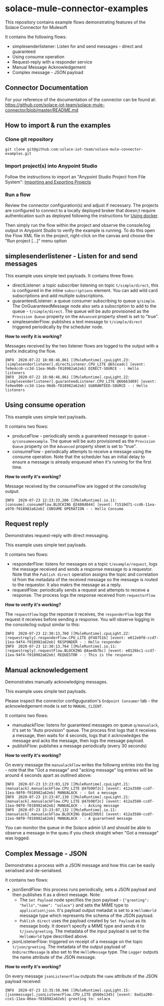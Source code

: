 # solace-mule-connector-examples

This repository contains example flows demonstrating features of the Solace Connector for Mulesoft

It contains the following flows:
* simplesenderlistener: Listen for and send messages  - direct and guaranteed
* Using consume operation
* Request-reply with a responder service
* Manual Message Acknowledgement
* Complex message - JSON payload

## Connector Documentation
For your reference of the documentation of the connector can be found at:
https://github.com/solace-iot-team/solace-mule-connector/blob/master/README.md

## How to import & run the examples

### Clone git repository

```
git clone git@github.com:solace-iot-team/solace-mule-connector-examples.git
```

### Import project(s) into Anypoint Studio

Follow the instructions to import an "Anypoint Studio Project from File System":
[Importing and Exporting Projects](https://docs.mulesoft.com/studio/7.5/import-export-packages)

### Run a flow

Review the connector configuration(s) and adjust if necessary.
The projects are configured to connect to a locally deployed broker that doesn;t require authentication such as deployed following the instructions for [Using docker](https://docs.solace.com/Solace-SW-Broker-Set-Up/Docker-Containers/Set-Up-Docker-Container-Image.htm).

Then simply run the flow within the project and observe the console/log output in Anypoint Studio to verify the example is running. 
To do this open the Flow XML file in the project, right-click on the canvas and choose the "Run project [...]" menu option

## simplesenderlistener - Listen for and send messages

This example uses simple text payloads.
It contains three flows:
* directListener: a topic subscriber listening on topic `t/simple/direct`, this is configured in the inline `subscriptions` element. You can add wild card subscriptions and add multiple subscriptions.
* guaranteedListener: a queue consumer subscribing to queue `q/simple`. The OnGuaranteedMessage node also sets a subscription to add to the queue - `t/simple/direct`. The queue will be auto provisioned as the `Provision Queue` property on the `Advanced` property sheet is set to "true".
* simplesenderFlow: publishes a text message to `t/simple/direct` triggered periodically by the scheduler node.

**How to verify it is working?** 

Messages received by the two listener flows are logged to the output with a prefix indicating the flow.

```
INFO  2020-07-22 18:08:46,861 [[MuleRuntime].cpuLight.23: [simplesenderlistener].directListener.CPU_LITE @b5ceadc] [event: fe9e4cc0-cc3d-11ea-96db-f018982a62eb] DIRECT-SOURCE - : Hello listeners
INFO  2020-07-22 18:08:46,861 [[MuleRuntime].cpuLight.22: [simplesenderlistener].guaranteedListener.CPU_LITE @6b663d69] [event: fe9ee900-cc3d-11ea-96db-f018982a62eb] GUARANTEED-SOURCE - : Hello listeners
```

## Using consume operation

This example uses simple text payloads.

It contains two flows:
* produceFlow - periodically sends a guaranteed message to queue - `q/consumeexample`. The queue will be auto provisioned as the `Provision Queue` property on the `Advanced` property sheet is set to "true".
* consumeFlow - periodically attempts to receive a message using the consume operation. Note that the scheduler has an initial delay to ensure a message is already enqueued when it's running for the first time.

**How to verify it's working?**

Message received by the consumeFlow are logged ot the console/log output:

```
INFO  2020-07-23 12:23:33,206 [[MuleRuntime].io.11: [consume].consumeFlow.BLOCKING @2480d044] [event: f1510d71-ccd6-11ea-a970-f018982a62eb] CONSUME OPERATION - : Hello Consume
```

## Request reply

Demonstrates request-reply with direct messaging.

This example uses simple text payloads.

It contains two flows:
* responderFlow: listens for messages on a topic `t/example/request`, logs the message received and sends a response message to a requestor. Note that the `Publish direct` operation assigns the topic and correlation id from the metadata of the received message so the message is routed to the requestor. It also makrs the message as a reply.
* requestFlow: periodically sends a request and attempts to receive a response. The process logs the response received from `requestorFlow`

**How to verify it's working?**

The `requestFlow` logs the reponse it receives, the `responderFlow` logs the request it receives before sending a response.
You will observe logging in the console/log output similar to this: 

```
INFO  2020-07-23 12:30:13,760 [[MuleRuntime].cpuLight.22: [requestreply].responderFlow.CPU_LITE @f48751b] [event: e012e0f0-ccd7-11ea-94f4-f018982a62eb] RESPONDER - : Hello responder
INFO  2020-07-23 12:30:13,764 [[MuleRuntime].io.11: [requestreply].requestFlow.BLOCKING @4ae4b7bc] [event: e0126bc1-ccd7-11ea-94f4-f018982a62eb] REQUESTOR - : This is the response
```


## Manual acknowledgement

Demonstrates manually acknowledging messages.

This example uses simple text payloads.

Please inspect the connector configuguration's `Endpoint Consumer` tab - the acknowledgement mode is set to `MANUAL_CLIENT`.

It contains two flows:
* manualackFlow: listens for guaranteed messages on queue `q/manualack`, it's set to "Auto provision" queue. The process first logs that it receives a message, then waits for 4 seconds, logs that it acknowledges the message and acks the message, then logs the message payload.
* publishFlow: publishes a message periodically (every 30 seconds) 

**How to verify it's working?**

On every message the `manualackFlow` writes the followng entries into the log - note that the "Got a message" and "acking message" log entries will be around 4 seconds apart as outlined above:

```
INFO  2020-07-23 13:23:03,129 [[MuleRuntime].cpuLight.21: [manualack].manualackFlow.CPU_LITE @47b98f2c] [event: 412a3580-ccdf-11ea-98f0-f018982a62eb] MANUALACK - : Got a message
INFO  2020-07-23 13:23:07,130 [[MuleRuntime].cpuLight.21: [manualack].manualackFlow.CPU_LITE @47b98f2c] [event: 412a3580-ccdf-11ea-98f0-f018982a62eb] MANUALACK - : Acking message
INFO  2020-07-23 13:23:07,132 [[MuleRuntime].io.11: [manualack].manualackFlow.BLOCKING @1ed230b5] [event: 412a3580-ccdf-11ea-98f0-f018982a62eb] MANUALACK - : A guaranteed message
```

You can monitor the queue in the Solace admin UI and should be able to observe a message in the queu if you check straight when "Got a message" was logged.

## Complex Message - JSON

Demonstrates a process with a JSON message and how this can be easily serialised and de-serialised.

It contains two flows:
* jsonSendFlow: this process runs periodically, sets a JSON payload and then publishes it as a direct message. Note:
    * The `Set Payload` node specifies the json payload - `{"greeting": "hello","name": "solace"}` and sets the MIME type to `application\json`. It's payload output metadat is set to a `HelloWorld` message type which represents the schema of the JSON payload.
    * `Publish direct` uses the payload created by `Set Payload` as its message body. It doesn't specify a MIME type and sends it to `t/json/greeting`. The metadata of the input payload is set to the `HelloWorld` type described above.
* jsonListenerFlow: triggered on receipt of a message on the topic `t/json/greeting`. The metadata of the output payload of `OnDirectMessage` is also set to the `HelloMessage` type. The `Logger` outputs the name attribute of the JSON message. 

**How to verify it's working?**

On every message `jsonListenerFlow` outputs the `name` attribute of the JSON payload received:
```
INFO  2020-07-23 13:35:50,946 [[MuleRuntime].cpuLight.15: [jsonmessage].jsonListenerFlow.CPU_LITE @560e1345] [event: 0ad1a200-cce1-11ea-86ea-f018982a62eb] greeting to: solace
```

